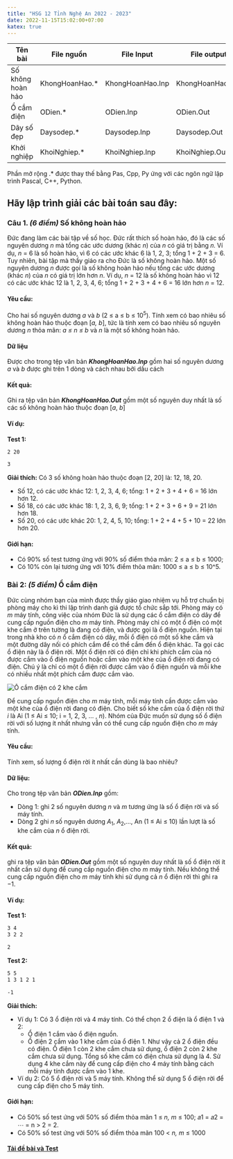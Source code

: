 ```yaml
---
title: "HSG 12 Tỉnh Nghệ An 2022 - 2023"
date: 2022-11-15T15:02:00+07:00
katex: true
---
```


| Tên bài           | File nguồn      | File Input       | File output      | Thời gian | Bộ nhớ |
| ----------------- | --------------- | ---------------- | ---------------- | --------- | ------ |
| Số không hoàn hảo | KhongHoanHao.\* | KhongHoanHao.Inp | KhongHoanHao.Out | 1 giây    | 1024mb |
| Ổ cắm điện        | ODien.\*        | ODien.Inp        | ODien.Out        | 1 giây    | 1024mb |
| Dãy số đẹp        | Daysodep.\*     | Daysodep.Inp     | Daysodep.Out     | 2 giây    | 1024mb |
| Khởi nghiệp       | KhoiNghiep.\*   | KhoiNghiep.Inp   | KhoiNghiep.Out   | 1 giây    | 1024mb |

Phần mở rộng .\* được thay thế bằng Pas, Cpp, Py ứng với các ngôn ngữ lập trình Pascal, C++, Python.

## Hãy lập trình giải các bài toán sau đây:

### Câu 1. _(6 điểm)_ Số không hoàn hảo

Đức đang làm các bài tập về số học. Đức rất thích số hoàn hảo, đó là các số nguyên dương _n_ mà tổng các ước dương (khác _n_) của _n_ có giá trị bằng 𝑛. Ví dụ, _n_ = 6 là số hoàn hảo, vì 6 có các ước khác 6 là 1, 2, 3; tổng 1 + 2 + 3 = 6. Tuy nhiên, bài tập mà thầy giáo ra cho Đức là số không hoàn hảo. Một số nguyên dương _n_ được gọi là số không hoàn hảo nếu tổng các ước dương (khác _n_) của _n_ có giá trị lớn hơn _n_. Ví dụ, _n_ = 12 là số không hoàn hảo vì 12 có các ước khác 12 là 1, 2, 3, 4, 6; tổng 1 + 2 + 3 + 4 + 6 = 16 lớn hơn _n_ = 12.

#### Yêu cầu:

Cho hai số nguyên dương _a_ và _b_ (2 ≤ a ≤ b ≤ $10^5$). Tính xem có bao nhiêu số không hoàn hảo thuộc đoạn [*a, b*], tức là tính xem có bao nhiêu số nguyên dương _n_ thỏa mãn: _a ≤ n ≤ b_ và _n_ là một số không hoàn hảo.

#### Dữ liệu

Được cho trong tệp văn bản _**KhongHoanHao.Inp**_ gồm hai số nguyên dương _a_ và _b_ được ghi trên 1 dòng và cách nhau bởi dấu cách

#### Kết quả:

Ghi ra tệp văn bản **_KhongHoanHao.Out_** gồm một số nguyên duy nhất là số các số không hoàn hảo thuộc đoạn [*a*, *b*]

#### Ví dụ:

**Test 1:**

```md
2 20
```

```md
3
```

**Giải thích:** Có 3 số không hoàn hảo thuộc đoạn [2, 20] là: 12, 18, 20.

- Số 12, có các ước khác 12: 1, 2, 3, 4, 6; tổng: 1 + 2 + 3 + 4 + 6 = 16 lớn hơn 12.
- Số 18, có các ước khác 18: 1, 2, 3, 6, 9; tổng: 1 + 2 + 3 + 6 + 9 = 21 lớn hơn 18.
- Số 20, có các ước khác 20: 1, 2, 4, 5, 10; tổng: 1 + 2 + 4 + 5 + 10 = 22 lớn hơn 20.

#### Giới hạn:

- Có 90% số test tương ứng với 90% số điểm thỏa mãn: 2 ≤ a ≤ b ≤ 1000;
- Có 10% còn lại tương ứng với 10% điểm thỏa mãn: 1000 ≤ a ≤ b ≤ 10^5.

### Bài 2: _(5 điểm)_ Ổ cắm điện

Đức cùng nhóm bạn của mình được thầy giáo giao nhiệm vụ hỗ trợ chuẩn bị phòng máy cho kì thi lập trình danh giá được tổ chức sắp tới. Phòng máy có _m_ máy tính, công việc của nhóm Đức là sử dụng các ổ cắm điện có dây để cung cấp nguồn điện cho _m_ máy tính. Phòng máy chỉ có một ổ điện có một khe cắm ở trên tường là đang có điện, và được gọi là ổ điện nguồn. Hiện tại trong nhà kho có _n_ ổ cắm điện có dây, mỗi ổ điện có một số khe cắm và một đường dây nối có phích cắm để có thể cắm đến ổ điện khác. Ta gọi các ổ điện này là ổ điện rời. Một ổ điện rời có điện chỉ khi phích cắm của nó được cắm vào ổ điện nguồn hoặc cắm vào một khe của ổ điện rời đang có điện. Chú ý là chỉ có một ổ điện rời được cắm vào ổ điện nguồn và mỗi khe có nhiều nhất một phích cắm được cắm vào.

![Ổ cắm điện có 2 khe cắm](https://raw.githubusercontent.com/xcitcvn/xclib/main/resources/_gen/images/ocamdien.png)

Để cung cấp nguồn điện cho _m_ máy tính, mỗi máy tính cần được cắm vào một khe của ổ điện rời đang có điện. Cho biết số khe cắm của ổ điện rời thứ _i_ là Ai (1 ≤ Ai ≤ 10; i = 1, 2, 3, … , _n_). Nhóm của Đức muốn sử dụng số ổ điện rời với số lượng ít nhất nhưng vẫn có thể cung cấp nguồn điện cho _m_ máy tính.

#### Yêu cầu:

Tính xem, số lượng ổ điện rời ít nhất cần dùng là bao nhiêu?

#### Dữ liệu:

Cho trong tệp văn bản **_ODien.Inp_** gồm:

- Dòng 1: ghi 2 số nguyên dương _n_ và _m_ tương ứng là số ổ điện rời và số máy tính.
- Dòng 2 ghi 𝑛 số nguyên dương $A_1$, $A_2$,..., An (1 ≤ Ai ≤ 10) lần lượt là số khe cắm của _n_ ổ điện rời.

#### Kết quả:

ghi ra tệp văn bản **_ODien.Out_** gồm một số nguyên duy nhất là số ổ điện rời ít nhất cần sử dụng để cung cấp nguồn điện cho _m_ máy tính. Nếu không thể cung cấp nguồn điện cho _m_ máy tính khi sử dụng cả _n_ ổ điện rời thì ghi ra −1.

#### Ví dụ:

**Test 1:**

```md
3 4
3 2 2
```

```md
2
```

**Test 2:**

```md
5 5
1 3 1 2 1
```

```md
-1
```

**Giải thích:**

- Ví dụ 1: Có 3 ổ điện rời và 4 máy tính. Có thể chọn 2 ổ điện là ổ điện 1 và 2:
  - Ổ điện 1 cắm vào ổ điện nguồn.
  - Ổ điện 2 cắm vào 1 khe cắm của ổ điện 1. Như vậy cả 2 ổ điện đều có điện. Ổ điện 1 còn 2 khe cắm chưa sử dụng, ổ điện 2 còn 2 khe cắm chưa sử dụng. Tổng số khe cắm có điện chưa sử dụng là 4. Sử dụng 4 khe cắm này để cung cấp điện cho 4 máy tính bằng cách mỗi máy tính được cắm vào 1 khe.
- Ví dụ 2: Có 5 ổ điện rời và 5 máy tính. Không thể sử dụng 5 ổ
  điện rời để cung cấp điện cho 5 máy tính.

#### Giới hạn:

- Có 50% số test ứng với 50% số điểm thỏa mãn 1 ≤ _n, m_ ≤ 100; 𝑎1 = 𝑎2 = ⋯ = n > 2 = 2.
- Có 50% số test ứng với 50% số điểm thỏa mãn 100 < _n, m_ ≤ 1000

#### [Tải đề bài và Test][link-de-bai]

[link-de-bai]: https://drive.google.com/drive/folders/1sjDpbFwtXTBt8e1wjuIapqDGLonG-_hA?usp=sharing
